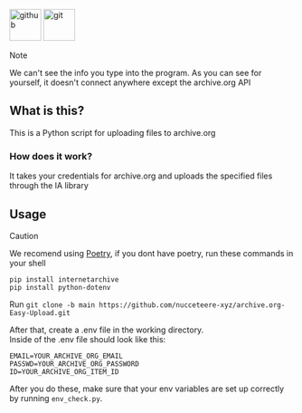 [<img alt="github" height="56" src="https://cdn.jsdelivr.net/npm/@intergrav/devins-badges@3/assets/cozy/available/github_vector.svg">](https://github.com/nucceteere-xyz/archive.org-Easy-Upload)
[<img alt="git" height="56" src="https://cdn.jsdelivr.net/npm/@intergrav/devins-badges@3/assets/cozy/available/git_vector.svg">](https://replit.com/@EngurRuzgar/Upload-to-Archiveorg)

> [!NOTE]
> We can't see the info you type into the program.
> As you can see for yourself, it doesn't connect anywhere except the archive.org API
## What is this?
This is a Python script for uploading files to archive.org
### How does it work?
It takes your credentials for archive.org and uploads the specified files through the IA library<br/>
## Usage
> [!CAUTION]
> We recomend using [Poetry](https://python-poetry.org/), if you dont have poetry, run these commands in your shell
> ```
> pip install internetarchive
> pip install python-dotenv
> ```
Run `git clone -b main https://github.com/nucceteere-xyz/archive.org-Easy-Upload.git`

After that, create a .env file in the working directory.<br/>
Inside of the .env file should look like this:
```.env
EMAIL=YOUR_ARCHIVE_ORG_EMAIL
PASSWD=YOUR_ARCHIVE_ORG_PASSWORD
ID=YOUR_ARCHIVE_ORG_ITEM_ID
```
After you do these, make sure that your env variables are set up correctly by running `env_check.py`.

